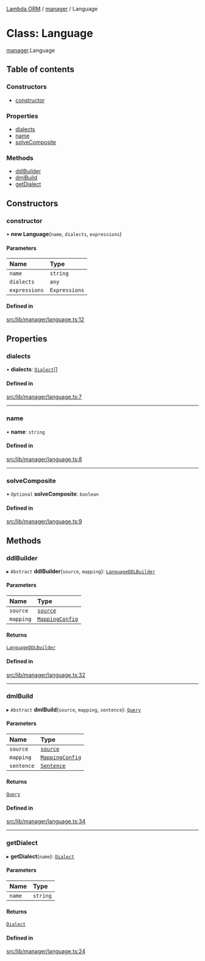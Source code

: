 [Lambda ORM](../README.md) / [manager](../modules/manager.md) / Language

# Class: Language

[manager](../modules/manager.md).Language

## Table of contents

### Constructors

- [constructor](manager.Language.md#constructor)

### Properties

- [dialects](manager.Language.md#dialects)
- [name](manager.Language.md#name)
- [solveComposite](manager.Language.md#solvecomposite)

### Methods

- [ddlBuilder](manager.Language.md#ddlbuilder)
- [dmlBuild](manager.Language.md#dmlbuild)
- [getDialect](manager.Language.md#getdialect)

## Constructors

### constructor

• **new Language**(`name`, `dialects`, `expressions`)

#### Parameters

| Name | Type |
| :------ | :------ |
| `name` | `string` |
| `dialects` | `any` |
| `expressions` | `Expressions` |

#### Defined in

[src/lib/manager/language.ts:12](https://github.com/FlavioLionelRita/lambdaorm/blob/0fd718a/src/lib/manager/language.ts#L12)

## Properties

### dialects

• **dialects**: [`Dialect`](manager.Dialect.md)[]

#### Defined in

[src/lib/manager/language.ts:7](https://github.com/FlavioLionelRita/lambdaorm/blob/0fd718a/src/lib/manager/language.ts#L7)

___

### name

• **name**: `string`

#### Defined in

[src/lib/manager/language.ts:8](https://github.com/FlavioLionelRita/lambdaorm/blob/0fd718a/src/lib/manager/language.ts#L8)

___

### solveComposite

• `Optional` **solveComposite**: `boolean`

#### Defined in

[src/lib/manager/language.ts:9](https://github.com/FlavioLionelRita/lambdaorm/blob/0fd718a/src/lib/manager/language.ts#L9)

## Methods

### ddlBuilder

▸ `Abstract` **ddlBuilder**(`source`, `mapping`): [`LanguageDDLBuilder`](manager.LanguageDDLBuilder.md)

#### Parameters

| Name | Type |
| :------ | :------ |
| `source` | [`source`](../interfaces/model.source.md) |
| `mapping` | [`MappingConfig`](manager.MappingConfig.md) |

#### Returns

[`LanguageDDLBuilder`](manager.LanguageDDLBuilder.md)

#### Defined in

[src/lib/manager/language.ts:32](https://github.com/FlavioLionelRita/lambdaorm/blob/0fd718a/src/lib/manager/language.ts#L32)

___

### dmlBuild

▸ `Abstract` **dmlBuild**(`source`, `mapping`, `sentence`): [`Query`](model.Query.md)

#### Parameters

| Name | Type |
| :------ | :------ |
| `source` | [`source`](../interfaces/model.source.md) |
| `mapping` | [`MappingConfig`](manager.MappingConfig.md) |
| `sentence` | [`Sentence`](model.Sentence.md) |

#### Returns

[`Query`](model.Query.md)

#### Defined in

[src/lib/manager/language.ts:34](https://github.com/FlavioLionelRita/lambdaorm/blob/0fd718a/src/lib/manager/language.ts#L34)

___

### getDialect

▸ **getDialect**(`name`): [`Dialect`](manager.Dialect.md)

#### Parameters

| Name | Type |
| :------ | :------ |
| `name` | `string` |

#### Returns

[`Dialect`](manager.Dialect.md)

#### Defined in

[src/lib/manager/language.ts:24](https://github.com/FlavioLionelRita/lambdaorm/blob/0fd718a/src/lib/manager/language.ts#L24)
